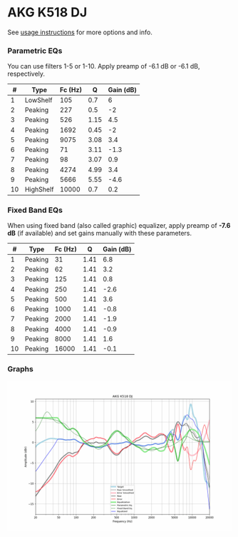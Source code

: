 # AKG K518 DJ
See [usage instructions](https://github.com/jaakkopasanen/AutoEq#usage) for more options and info.

### Parametric EQs
You can use filters 1-5 or 1-10. Apply preamp of -6.1 dB or -6.1 dB, respectively.

|   # | Type      |   Fc (Hz) |    Q |   Gain (dB) |
|-----|-----------|-----------|------|-------------|
|   1 | LowShelf  |       105 | 0.7  |         6   |
|   2 | Peaking   |       227 | 0.5  |        -2   |
|   3 | Peaking   |       526 | 1.15 |         4.5 |
|   4 | Peaking   |      1692 | 0.45 |        -2   |
|   5 | Peaking   |      9075 | 3.08 |         3.4 |
|   6 | Peaking   |        71 | 3.11 |        -1.3 |
|   7 | Peaking   |        98 | 3.07 |         0.9 |
|   8 | Peaking   |      4274 | 4.99 |         3.4 |
|   9 | Peaking   |      5666 | 5.55 |        -4.6 |
|  10 | HighShelf |     10000 | 0.7  |         0.2 |

### Fixed Band EQs
When using fixed band (also called graphic) equalizer, apply preamp of **-7.6 dB** (if available) and set gains manually with these parameters.

|   # | Type    |   Fc (Hz) |    Q |   Gain (dB) |
|-----|---------|-----------|------|-------------|
|   1 | Peaking |        31 | 1.41 |         6.8 |
|   2 | Peaking |        62 | 1.41 |         3.2 |
|   3 | Peaking |       125 | 1.41 |         0.8 |
|   4 | Peaking |       250 | 1.41 |        -2.6 |
|   5 | Peaking |       500 | 1.41 |         3.6 |
|   6 | Peaking |      1000 | 1.41 |        -0.8 |
|   7 | Peaking |      2000 | 1.41 |        -1.9 |
|   8 | Peaking |      4000 | 1.41 |        -0.9 |
|   9 | Peaking |      8000 | 1.41 |         1.6 |
|  10 | Peaking |     16000 | 1.41 |        -0.1 |

### Graphs
![](./AKG%20K518%20DJ.png)

